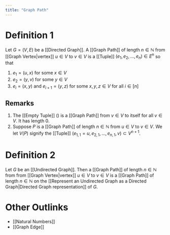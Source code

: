 ```yaml
---
title: "Graph Path"
---
```


# Definition 1
Let $G = (V, E)$ be a [[Directed Graph]]. A [[Graph Path]] of length $n \in \mathbb{N}$ from [[Graph Vertex|vertex]] $u \in V$ to $v \in V$ is a [[Tuple]] $(e_{1}, e_{2}, \dots, e_{n}) \in E^{n}$ so that 
1. $e_{1} = (u, x)$ for some $x \in V$
2. $e_{2} = (y, v)$ for some $y \in V$
3. $e_{i} = (x, y)$ and $e_{i+1} = (y, z)$ for some $x,y,z \in V$ for all $i \in [n]$

## Remarks
1. The [[Empty Tuple]] $()$ is a [[Graph Path]] from $v \in V$ to itself for all $v \in V$. It has length $0$.
2. Suppose $P$ is a [[Graph Path]] of length $n \in \mathbb{N}$ from $u \in V$ to $v \in V$. We let $V(P)$ signify the [[Tuple]] $(e_{1,1} = u, e_{2,1}, \dots, e_{n,1}, v) \subset V^{n+1}$.
# Definition 2
Let $G$ be an [[Undirected Graph]]. Then a [[Graph Path]] of length $n \in \mathbb{N}$ from from [[Graph Vertex|vertex]] $u \in V$ to $v \in V$ is a [[Graph Path]] of length $n \in \mathbb{N}$ on the [[Represent an Undirected Graph as a Directed Graph|Directed Graph representation]] of $G$.

# Other Outlinks
- [[Natural Numbers]]
- [[Graph Edge]]